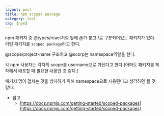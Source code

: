 ```yaml
---
layout: post
title: npm scoped package
category: tool
tag: [npm] 
---
```


npm 패키지 중 @types/react처럼 앞에 @가 붙고 /로 구분되어있는 패키지가 있다. 이런 패키지를 `scoped package`라고 한다. 


@scope/project-name 구조이고 @scorp는 namespace역할을 한다.

각 npm 사용자는 각자의 scope를 username으로 가진다고 한다.(아마도 패키지를 제작해서 배포할 때 필요한 내용인 것 같다.)

패키지 명이 겹치는 것을 방지하기 위해 namespace으로 사용된다고 생각하면 될 것 같다.

- 참고
  - [https://docs.npmjs.com/getting-started/scoped-packages](https://docs.npmjs.com/getting-started/scoped-packages)
 
